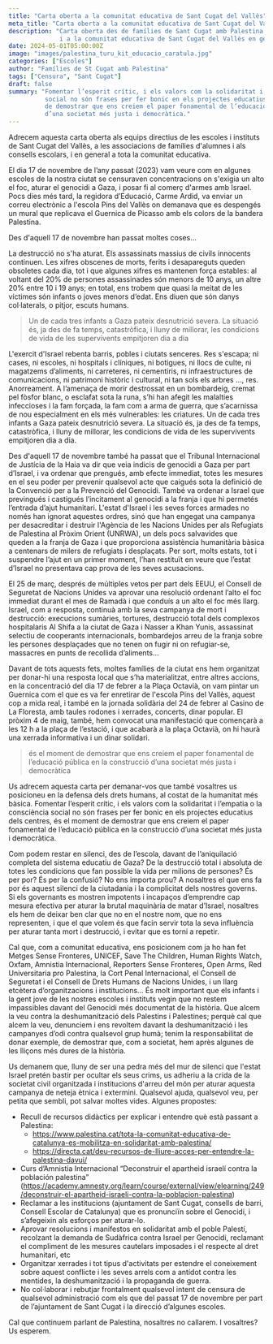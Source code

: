 ```yaml
---
title: "Carta oberta a la comunitat educativa de Sant Cugat del Vallès"
meta_title: "Carta oberta a la comunitat educativa de Sant Cugat del Vallès"
description: "Carta oberta des de famílies de Sant Cugat amb Palestina adreçada als equips directius, AFAs
              i a la comunitat educativa de Sant Cugat del Vallès en general"
date: 2024-05-01T05:00:00Z
image: "images/palestina_turu_kit_educacio_caratula.jpg"
categories: ["Escoles"]
author: "Famílies de St Cugat amb Palestina"
tags: ["Censura", "Sant Cugat"]
draft: false
summary: "Fomentar l’esperit crític, i els valors com la solidaritat i l’empatia o la consciència
          social no són frases per fer bonic en els projectes educatius dels centres, és el moment
          de demostrar que ens creiem el paper fonamental de l’educació pública en la construcció
          d’una societat més justa i democràtica."
---
```


Adrecem aquesta carta oberta als equips directius de les escoles i instituts de Sant Cugat del Vallès, a les associacions de famílies d'alumnes i als consells escolars, i en general a tota la comunitat educativa.

El dia 17 de novembre de l’any passat (2023) vam veure com en algunes escoles de la nostra ciutat se censuraven concentracions on s'exigia un alto el foc, aturar el genocidi a Gaza, i posar fi al comerç d'armes amb Israel. Pocs dies més tard, la regidora d’Educació, Carme Ardid, va enviar un correu electrònic a l'escola Pins del Vallès on demanava que es despengés un mural que replicava el Guernica de Picasso amb els colors de la bandera Palestina.

Des d'aquell 17 de novembre han passat moltes coses…

La destrucció no s'ha aturat. Els assassinats massius de civils innocents continuen. Les xifres obscenes de morts, ferits i desapareguts queden obsoletes cada dia, tot i que algunes xifres es mantenen força estables: al voltant del 20% de persones assassinades són menors de 10 anys, un altre 20% entre 10 i 19 anys; en total, ens trobem que quasi la meitat de les víctimes són infants o joves menors d’edat. Ens diuen que són danys col·laterals, o pitjor, escuts humans.

> Un de cada tres infants a Gaza pateix desnutrició severa. La situació és, ja des de fa temps, catastròfica, i lluny de millorar, les condicions de vida de les supervivents empitjoren dia a dia

L'exercit d'Israel rebenta barris, pobles i ciutats senceres. Res s'escapa; ni cases, ni escoles, ni hospitals i clíniques, ni botigues, ni llocs de culte, ni magatzems d’aliments, ni carreteres, ni cementiris, ni infraestructures de comunicacions, ni patrimoni històric i cultural, ni tan sols els arbres ..., res. Anorreament. A l’amenaça de morir destrossat en un bombardeig, cremat pel fòsfor blanc, o esclafat sota la runa, s’hi han afegit les malalties infeccioses i la fam forçada, la fam com a arma de guerra, que s’acarnissa de nou especialment en els més vulnerables: les criatures. Un de cada tres infants a Gaza pateix desnutrició severa. La situació és, ja des de fa temps, catastròfica, i lluny de millorar, les condicions de vida de les supervivents empitjoren dia a dia.

Des d'aquell 17 de novembre també ha passat que el Tribunal Internacional de Justícia de la Haia va dir que veia indicis de genocidi a Gaza per part d’Israel, i va ordenar que prengués, amb efecte immediat, totes les mesures en el seu poder per prevenir qualsevol acte que caigués sota la definició de la Convenció per a la Prevenció del Genocidi. També va ordenar a Israel que previngués i castigués l’incitament al genocidi a la franja i que hi permetés l’entrada d’ajut humanitari. L'estat d'Israel i les seves forces armades no només han ignorat aquestes ordres, sinó que han engegat una campanya per desacreditar i destruir l'Agència de les Nacions Unides per als Refugiats de Palestina al Pròxim Orient (UNRWA), un dels pocs salvavides que queden a la franja de Gaza i que proporciona assistència humanitària bàsica a centenars de milers de refugiats i desplaçats. Per sort, molts estats, tot i suspendre l’ajut en un primer moment, l’han restituït en veure que l’estat d’Israel no presentava cap prova de les seves acusacions.

El 25 de març, després de múltiples vetos per part dels EEUU, el Consell de Seguretat de Nacions Unides va aprovar una resolució ordenant l’alto el foc immediat durant el mes de Ramadà i que conduís a un alto el foc més llarg. Israel, com a resposta, continuà amb la seva campanya de mort i destrucció: execucions sumàries, tortures, destrucció total dels complexos hospitalaris Al Shifa a la ciutat de Gaza i Nasser a Khan Yunis, assassinat selectiu de cooperants internacionals, bombardejos arreu de la franja sobre les persones desplaçades que no tenen on fugir ni on refugiar-se, massacres en punts de recollida d’aliments…

Davant de tots aquests fets, moltes famílies de la ciutat ens hem organitzat per donar-hi una resposta local que s’ha materialitzat, entre altres accions, en la concentració del dia 17 de febrer a la Plaça Octavià, on vam pintar un Guernica com el que es va fer enretirar de l'escola Pins del Vallès, aquest cop a mida real, i també en la jornada solidària del 24 de febrer al Casino de La Floresta, amb taules rodones i xerrades, concerts, dinar popular. El pròxim 4 de maig, també, hem convocat una manifestació que començarà a les 12 h a la plaça de l’estació, i que acabarà a la plaça Octavià, on hi haurà una xerrada informativa i un dinar solidari.

> és el moment de demostrar que ens creiem el paper fonamental de l’educació pública en la construcció d’una societat més justa i democràtica

Us adrecem aquesta carta per demanar-vos que també vosaltres us posicioneu en la defensa dels drets humans, al costat de la humanitat més bàsica. Fomentar l’esperit crític, i els valors com la solidaritat i l’empatia o la consciència social no són frases per fer bonic en els projectes educatius dels centres, és el moment de demostrar que ens creiem el paper fonamental de l’educació pública en la construcció d’una societat més justa i democràtica.

Com podem restar en silenci, des de l’escola, davant de l’aniquilació completa del sistema educatiu de Gaza? De la destrucció total i absoluta de totes les condicions que fan possible la vida per milions de persones? És per por? És per la confusió? No ens importa prou? A nosaltres el que ens fa por és aquest silenci de la ciutadania i la complicitat dels nostres governs.
Si els governants es mostren impotents i incapaços d’emprendre cap mesura efectiva per aturar la brutal maquinària de matar d’Israel, nosaltres els hem de deixar ben clar que no en el nostre nom, que no ens representen, i que el que volem és que facin servir tota la seva influència per aturar tanta mort i destrucció, i evitar que es torni a repetir.

Cal que, com a comunitat educativa, ens posicionem com ja ho han fet Metges Sense Fronteres, UNICEF, Save The Children, Human Rights Watch, Oxfam, Amnistia Internacional, Reporters Sense Fronteres, Open Arms, Red Universitaria pro Palestina, la Cort Penal Internacional, el Consell de Seguretat i el Consell de Drets Humans de Nacions Unides, i un llarg etcètera d’organitzacions i institucions... És molt important que els infants i la gent jove de les nostres escoles i instituts vegin que no restem impassibles davant del Genocidi més documentat de la història. Que alcem la veu contra la deshumanització dels Palestins i Palestines; perquè cal que alcem la veu, denunciem i ens revoltem davant  la deshumanització i les campanyes d’odi contra qualsevol grup humà; tenim la responsabilitat de donar exemple, de demostrar que, com a societat, hem après algunes de les lliçons més dures de la història.

Us demanem que, lluny de ser una pedra més del mur de silenci que l'estat Israel pretén bastir per ocultar els seus crims, us adheriu a la crida de la societat civil organitzada i institucions d'arreu del món per aturar aquesta campanya de neteja ètnica i extermini. Qualsevol ajuda, qualsevol veu, per petita que sembli, pot salvar moltes vides. Algunes propostes:
  - Recull de recursos didàctics per explicar i entendre què està passant a Palestina:
    - https://www.palestina.cat/tota-la-comunitat-educativa-de-catalunya-es-mobilitza-en-solidaritat-amb-palestina/
    - https://directa.cat/deu-recursos-de-lliure-acces-per-entendre-la-palestina-davui/
  - Curs d’Amnistia Internacional “Deconstruir el apartheid israelí contra la población palestina” (https://academy.amnesty.org/learn/course/external/view/elearning/249/deconstruir-el-apartheid-israeli-contra-la-poblacion-palestina)
  - Reclamar a les institucions (ajuntament de Sant Cugat, consells de barri, Consell Escolar de Catalunya) que es pronunciïn sobre el Genocidi, i s’afegeixin als esforços per aturar-lo.
  - Aprovar resolucions i manifestos en solidaritat amb el poble Palestí, recolzant la demanda de Sudàfrica contra Israel per Genocidi, reclamant el compliment de les mesures cautelars imposades i el respecte al dret humanitari, etc
  - Organitzar xerrades i tot tipus d'activitats per estendre el coneixement sobre aquest conflicte i les seves arrels com a antídot contra les mentides, la deshumanització i la propaganda de guerra.
  - No col·laborar i rebutjar frontalment qualsevol intent de censura de qualsevol administració com els que del passat 17 de novembre per part de l’ajuntament de Sant Cugat i la direcció d’algunes escoles.

Cal que continuem parlant de Palestina, nosaltres no callarem. I vosaltres? Us esperem.
